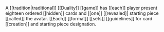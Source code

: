 A [[tradition|traditional]] [[Duality]] [[game]] has [[each]] player present eighteen ordered [[hidden]] cards and [[one]] [[revealed]] starting piece [[called]] the avatar. [[Each]] [[format]] [[sets]] [[guidelines]] for card [[creation]] and starting piece designation. 